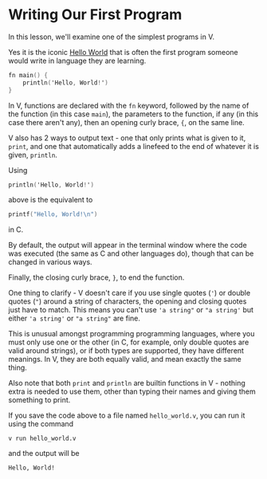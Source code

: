 Writing Our First Program
=========================

In this lesson, we'll examine one of the simplest programs in V.

Yes it is the iconic [Hello World](https://en.wikipedia.org/wiki/%22Hello%2C_World!%22_program)
that is often the first program someone would write in language they are learning.

```v
fn main() {
	println('Hello, World!')
}
```

In V, functions are declared with the `fn` keyword, followed by the name of the
function (in this case `main`), the parameters to the function, if any (in this
case there aren't any), then an opening curly brace, `{`, on the same line.

V also has 2 ways to output text - one that only prints what is given to it,
`print`, and one that automatically adds a linefeed to the end of whatever it
is given, `println`.

Using
```v
println('Hello, World!')
```
above is the equivalent to
```c
printf("Hello, World!\n")
```
in C.

By default, the output will appear in the terminal window where the code was
executed (the same as C and other languages do), though that can be changed in
various ways.


Finally, the closing curly brace, `}`, to end the function.

One thing to clarify - V doesn't care if you use single quotes (`'`) or double
quotes (`"`) around a string of characters, the opening and closing quotes just
have to match.  This means you can't use `'a string"` or `"a string'` but either
`'a string'` or `"a string"` are fine.

This is unusual amongst programming programming languages, where you must only
use one or the other (in C, for example, only double quotes are valid around
strings), or if both types are supported, they have different meanings. In V,
they are both equally valid, and mean exactly the same thing.

Also note that both `print` and `println` are builtin functions in V - nothing extra
is needed to use them, other than typing their names and giving them something
to print.

If you save the code above to a file named `hello_world.v`, you can run it using the command
```
v run hello_world.v
```
and the output will be
```
Hello, World!
```
